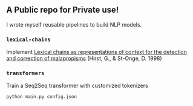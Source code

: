 ## A Public repo for Private use!
I wrote myself reusable pipelines to build NLP models. 

### `lexical-chains`
Implement [Lexical chains as representations of context for the detection and correction of malapropisms](https://citeseerx.ist.psu.edu/viewdoc/download?doi=10.1.1.55.596&rep=rep1&type=pdf) (Hirst, G., & St-Onge, D. 1998)

### `transformers`
Train a Seq2Seq transformer with customized tokenizers
```
python main.py config.json
```
